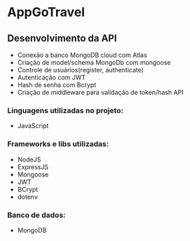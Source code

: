 # AppGoTravel

## Desenvolvimento da API

* Conexão a banco MongoDB cloud com Atlas
* Criação de model/schema MongoDb com mongoose
* Controle de usuários(register, authenticate)
* Autenticação com JWT
* Hash de senha com Bcrypt
* Criação de middleware para validação de token/hash API

### Linguagens utilizadas no projeto:

* JavaScript

### Frameworks e libs utilizadas:

* NodeJS
* ExpressJS
* Mongoose
* JWT
* BCrypt
* dotenv

### Banco de dados:

* MongoDB
